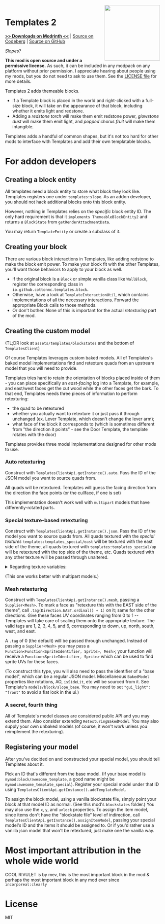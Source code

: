 <img src="icon.png" align="right" width="180px"/>

# Templates 2

[**>> Downloads on Modrinth <<**](https://modrinth.com/mod/templates-2) | [Source on Codeberg](https://codeberg.org/quat/templates-mod) | [Source on GitHub](https://github.com/quat1024/templates-mod)

*Slopes?*

**This mod is open source and under a permissive license.** As such, it can be included in any modpack on any platform without prior permission. I appreciate hearing about people using my mods, but you do not need to ask to use them. See the [LICENSE file](LICENSE) for more details.

Templates 2 adds themeable blocks.

* If a Template block is placed in the world and right-clicked with a full-size block, it will take on the appearance of that block, including whether it emits light and redstone.
* Adding a *redstone torch* will make them emit redstone power, *glowstone dust* will make them emit light, and *popped chorus fruit* will make them intangible.

Templates adds a handful of common shapes, but it's not too hard for other mods to interface with Templates and add their own templatable blocks.

# For addon developers

## Creating a block entity

All templates need a block entity to store what block they look like. Templates registers one under `templates:slope`. As an addon developer, you should not hack additional blocks onto this block entity.

However, nothing in Templates relies on the *specific* block entity ID. The only hard requirement is that it `implements ThemeableBlockEntity2` and returns a `BlockState` from `getRenderAttachmentData`.

You may return `TemplateEntity` or create a subclass of it.

## Creating your block

There are various block interactions in Templates, like adding redstone to make the block emit power. To make your block fit with the other Templates, you'll want those behaviors to apply to your block as well.

* If the original block is a `Block` or simple vanilla class like `WallBlock`, register the corresponding class in `io.github.cottonmc.templates.block`.
* Otherwise, have a look at `TemplateInteractionUtil`, which contains implementations of all the necessary interactions. Forward the appropriate Block calls to those methods.
* Or don't bother. None of this is important for the actual *retexturing* part of the mod.

## Creating the custom model

(TL;DR look at `assets/templates/blockstates` and the bottom of `TemplatesClient`)

Of course Templates leverages custom baked models. All of Templates's baked model implementations find and retexture quads from an upstream model that you will need to provide.

Templates tries hard to retain the orientation of blocks placed inside of them - you can place specifically an *east-facing* log into a Template, for example, and east/west faces get the cut wood while the other faces get the bark. To that end, Templates needs three pieces of information to perform retexturing:

* the quad to be retextured
* whether you actually want to retexture it or just pass it through unchanged (ex. Lever Template, which doesn't change the lever arm);
* what face of the block it corresponds to (which is sometimes different from "the direction it points" - see the Door Template, the template rotates with the door)

Templates provides three model implementations designed for other mods to use.

### Auto retexturing

Construct with `TemplatesClientApi.getInstance().auto`. Pass the ID of the JSON model you want to source quads from.

All quads will be retextured. Templates will guess the facing direction from the direction the face points (or the cullface, if one is set)

This implementation doesn't work well with `multipart` models that have differently-rotated parts.

### Special texture-based retexturing

Construct with `TemplatesClientApi.getInstance().json`. Pass the ID of the model you want to source quads from. All quads textured with the *special textures* `templates:templates_special/east` will be textured with the east side of the theme, all quads textured with `templates:templates_special/up` will be retextured with the top side of the theme, etc. Quads textured with any other texture will be passed through unaltered.

<details><summary>Regarding texture variables:</summary>

On the off-chance your blockmodel already has texture variables for `north`, `south`, etc, you can simply apply Templates's special textures to it:

```json
{
	"parent": "mymod:block/my_model",
	"textures": {
		"north": "templates:templates_special/north",
		"east": "templates:templates_special/east",
		"south": "templates:templates_special/south",
		"west": "templates:templates_special/west",
		"up": "templates:templates_special/up",
		"down": "templates:templates_special/down",
	}
}
```

Many models don't specify *completely* separate textures for all six sides, instead using variables like "ends" for a texture to apply to the top *and* bottom faces. Please use a model which specifies all six faces individually. 
</details>

(This one works better with multipart models.)

### Mesh retexturing

Construct with `TemplatesClientApi.getInstance().mesh`, passing a `Supplier<Mesh>`. To mark a face as "retexture this with the EAST side of the theme", call `.tag(Direction.EAST.ordinal() + 1)` on it; same for the other directions. Give these faces UV coordinates ranging from 0 to 1 -- Templates will take care of scaling them onto the appropriate texture. The valid tags are 1, 2, 3, 4, 5, and 6, corresponding to down, up, north, south, west, and east.

A `.tag` of 0 (the default) will be passed through unchanged. Instead of passing a `Supplier<Mesh>` you may pass a `Function<Function<SpriteIdentifier, Sprite>, Mesh>`; your function will receive a `Function<SpriteIdentifier, Sprite>` which can be used to find sprite UVs for these faces.

(To construct this type, you will also need to pass the identifier of a "base model", which can be a regular JSON model. Miscellaneous `BakedModel` properties like rotations, AO, `isSideLit`, etc will be sourced from it. See Template's `models/block/slope_base`. You may need to set `"gui_light": "front"` to avoid a flat look in the ui.)

### A secret, fourth thing

All of Template's model classes are considered public API and you may extend them. Also consider extending `RetexturingBakedModel`. You may also supply your own unbaked models (of course, it won't *work* unless you reimplement the retexturing).

## Registering your model

After you've decided on and constructed your special model, you should tell Templates about it.

Pick an ID that's different from the base model. (If your base model is `mymod:block/awesome_template`, a good name might be `mymod:awesome_template_special`). Register your special model under that ID using `TemplatesClientApi.getInstance().addTemplateModel`.

To assign the block model, using a vanilla blockstate file, simply point your block at that model ID as normal. (See this mod's `blockstates` folder.) You may also use the `x`, `y`, and `uvlock` properties. To assign the item model, since items don't have the "blockstate file" level of indirection, call `TemplatesClientApi.getInstance().assignItemModel`, passing your special model's ID and the items it should be assigned to. Or if you'd rather use a vanilla json model that won't be retextured, just make one the vanilla way.

# Most important attribution in the whole wide world

COOL RIVULET is by mev, this is the most important block in the mod & perhaps the most important block in any mod ever since `incorporeal:clearly`

# License

MIT
